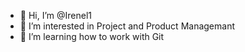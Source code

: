 - 👋 Hi, I’m @Irenel1
- 👀 I’m interested in Project and Product Managemant 
- 🌱 I’m  learning how to work with Git


<!---
Irenel1/Irenel1 is a ✨ special ✨ repository because its `README.md` (this file) appears on your GitHub profile.
You can click the Preview link to take a look at your changes.
--->
